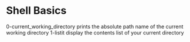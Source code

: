 # Shell Basics
0-current_working_directory prints the absolute path name of the current working directory
1-listit display the contents list of your current directory
